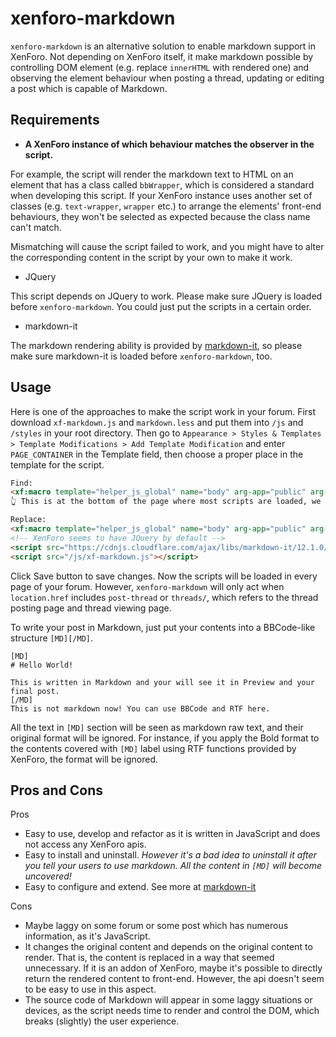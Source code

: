 # xenforo-markdown

`xenforo-markdown` is an alternative solution to enable markdown support in XenForo. Not depending on XenForo itself, it make markdown possible by controlling DOM element (e.g. replace `innerHTML` with rendered one) and observing the element behaviour when posting a thread, updating or editing a post which is capable of Markdown. 

## Requirements

- **A XenForo instance of which behaviour matches the observer in the script.**

For example, the script will render the markdown text to HTML on an element that has a class called `bbWrapper`, which is considered a standard when developing this script. If your XenForo instance uses another set of classes (e.g. `text-wrapper`, `wrapper` etc.) to arrange the elements' front-end behaviours, they won't be selected as expected because the class name can't match.

Mismatching will cause the script failed to work, and you might have to alter the corresponding content in the script by your own to make it work. 

- JQuery

This script depends on JQuery to work. Please make sure JQuery is loaded before `xenforo-markdown`. You could just put the scripts in a certain order.

- markdown-it

The markdown rendering ability is provided by [markdown-it](https://github.com/markdown-it/markdown-it), so please make sure markdown-it is loaded before `xenforo-markdown`, too.

## Usage

Here is one of the approaches to make the script work in your forum. First download `xf-markdown.js` and `markdown.less` and put them into `/js` and `/styles` in your root directory. Then go to `Appearance > Styles & Templates > Template Modifications > Add Template Modification` and enter `PAGE_CONTAINER` in the Template field, then choose a proper place in the template for the script.

```html
Find:
<xf:macro template="helper_js_global" name="body" arg-app="public" arg-jsState="{$jsState}" />
👆 This is at the bottom of the page where most scripts are loaded, we can put our scripts after them.

Replace:
<xf:macro template="helper_js_global" name="body" arg-app="public" arg-jsState="{$jsState}" />
<!-- XenForo seems to have JQuery by default -->
<script src="https://cdnjs.cloudflare.com/ajax/libs/markdown-it/12.1.0/markdown-it.min.js"></script>
<script src="/js/xf-markdown.js"></script>
```

Click Save button to save changes. Now the scripts will be loaded in every page of your forum. However, `xenforo-markdown` will only act when `location.href` includes `post-thread` or `threads/`, which refers to the thread posting page and thread viewing page.

To write your post in Markdown, just put your contents into a BBCode-like structure `[MD][/MD]`.

```bbcode
[MD]
# Hello World!

This is written in Markdown and your will see it in Preview and your final post.
[/MD]
This is not markdown now! You can use BBCode and RTF here.
```

All the text in `[MD]` section will be seen as markdown raw text, and their original format will be ignored. For instance, if you apply the Bold format to the contents covered with `[MD]` label using RTF functions provided by XenForo, the format will be ignored.

## Pros and Cons

Pros

- Easy to use, develop and refactor as it is written in JavaScript and does not access any XenForo apis.
- Easy to install and uninstall. *However it's a bad idea to uninstall it after you tell your users to use markdown. All the content in `[MD]` will become uncovered!*
- Easy to configure and extend. See more at [markdown-it](https://markdown-it.github.io/markdown-it/)

Cons
- Maybe laggy on some forum or some post which has numerous information, as it's JavaScript.
- It changes the original content and depends on the original content to render. That is, the content is replaced in a way that seemed unnecessary. If it is an addon of XenForo, maybe it's possible to directly return the rendered content to front-end. However, the api doesn't seem to be easy to use in this aspect.
- The source code of Markdown will appear in some laggy situations or devices, as the script needs time to render and control the DOM, which breaks (slightly) the user experience.
